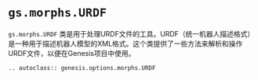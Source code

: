 # `gs.morphs.URDF`

`gs.morphs.URDF` 类是用于处理URDF文件的工具。URDF（统一机器人描述格式）是一种用于描述机器人模型的XML格式。这个类提供了一些方法来解析和操作URDF文件，以便在Genesis项目中使用。

```{eval-rst}  
.. autoclass:: genesis.options.morphs.URDF
```
